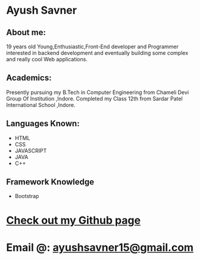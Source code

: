 # Ayush Savner

## About me:

19 years old Young,Enthusiastic,Front-End developer and Programmer interested in backend development and eventually building some complex and really cool Web applications.

## Academics:

Presently pursuing my B.Tech in Computer Engineering from Chameli Devi Group Of Institution ,Indore.
Completed my Class 12th from Sardar Patel International School ,Indore.

## Languages Known:

- HTML
- CSS
- JAVASCRIPT
- JAVA
- C++

## Framework Knowledge

- Bootstrap

# [Check out my Github page](https://github.com/Ayushsav)

# Email @: ayushsavner15@gmail.com